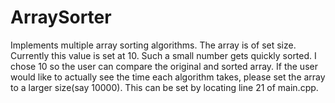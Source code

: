 ArraySorter
===========

Implements multiple array sorting algorithms. The array is of set size.  Currently this value is set at 10. Such a small number gets quickly sorted. I chose 10 so the user can compare the original and sorted array. If the user would like to actually see the time each algorithm takes, please set the array to a larger size(say 10000). This can be set by locating line 21 of main.cpp. 
